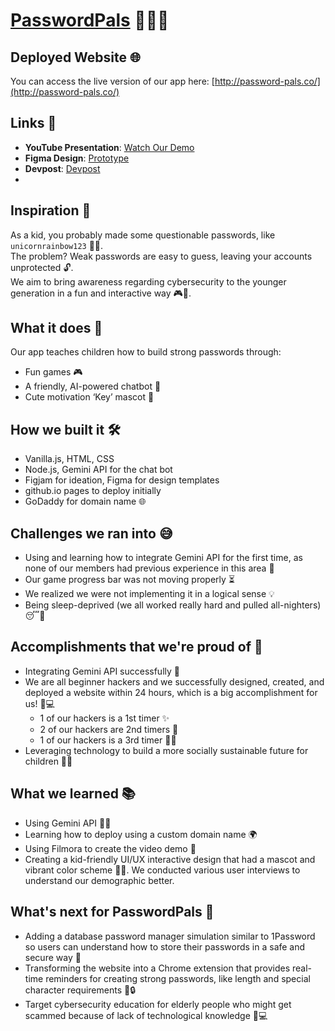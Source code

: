 # [PasswordPals](http://password-pals.co/) 🧑‍💻🔑

## Deployed Website 🌐
You can access the live version of our app here: [http://password-pals.co/](http://password-pals.co/)

## Links 🔗
- **YouTube Presentation**: [Watch Our Demo](https://www.youtube.com/watch?v=4GVKbHLR84o)
- **Figma Design**: [Prototype](https://www.figma.com/design/aeC9BKrBQCv8A5s7OFwaSW/nwHacks-2025?node-id=121-1716&t=Uv45fEJhPvkTfMBI-1)
- **Devpost**: [Devpost](https://devpost.com/software/passpals)
- 
## Inspiration 🌈
As a kid, you probably made some questionable passwords, like `unicornrainbow123` 🦄🌈.  
The problem? Weak passwords are easy to guess, leaving your accounts unprotected 🔓.  
We aim to bring awareness regarding cybersecurity to the younger generation in a fun and interactive way 🎮👾.

## What it does 🎯
Our app teaches children how to build strong passwords through:
- Fun games 🎮
- A friendly, AI-powered chatbot 🤖
- Cute motivation ‘Key’ mascot 🔑

## How we built it 🛠️
- Vanilla.js, HTML, CSS
- Node.js, Gemini API for the chat bot
- Figjam for ideation, Figma for design templates
- github.io pages to deploy initially
- GoDaddy for domain name 🌐

## Challenges we ran into 😅
- Using and learning how to integrate Gemini API for the first time, as none of our members had previous experience in this area 🤔
- Our game progress bar was not moving properly ⏳
- We realized we were not implementing it in a logical sense 💡
- Being sleep-deprived (we all worked really hard and pulled all-nighters) 😴💪

## Accomplishments that we're proud of 🎉
- Integrating Gemini API successfully 🚀
- We are all beginner hackers and we successfully designed, created, and deployed a website within 24 hours, which is a big accomplishment for us! 🎨💻
  - 1 of our hackers is a 1st timer ✨
  - 2 of our hackers are 2nd timers 🔄
  - 1 of our hackers is a 3rd timer 🔄🔄
- Leveraging technology to build a more socially sustainable future for children 🌱💡

## What we learned 📚
- Using Gemini API 🧑‍💻
- Learning how to deploy using a custom domain name 🌍
- Using Filmora to create the video demo 🎥
- Creating a kid-friendly UI/UX interactive design that had a mascot and vibrant color scheme 🎨🧸. We conducted various user interviews to understand our demographic better.

## What's next for PasswordPals 🔮
- Adding a database password manager simulation similar to 1Password so users can understand how to store their passwords in a safe and secure way 🔐
- Transforming the website into a Chrome extension that provides real-time reminders for creating strong passwords, like length and special character requirements 💬🔒
- Target cybersecurity education for elderly people who might get scammed because of lack of technological knowledge 👵💻
